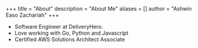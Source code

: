 +++
title = "About"
description = "About Me"
aliases = []
author = "Ashwin Easo Zachariah"
+++

- Software Engineer at DeliveryHero.
- Love working with Go, Python and Javascript
- Certified AWS Solutions Architect Associate